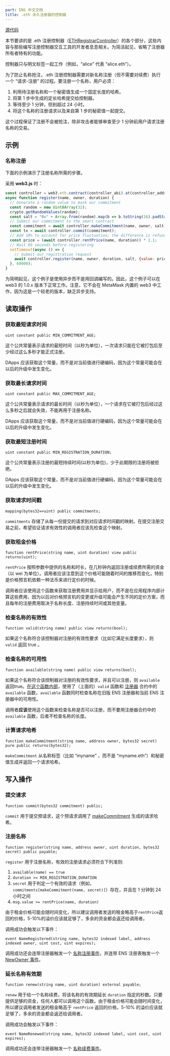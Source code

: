 ```yaml
---
part: ENS 中文文档
title: .eth 永久注册器的控制器 
---
```


[源代码](https://github.com/ensdomains/ethregistrar/blob/master/contracts/ETHRegistrarController.sol)

本节要讲的是 .eth 注册控制器（[ETHRegistrarController](https://github.com/ensdomains/ethregistrar/blob/master/contracts/ETHRegistrarController.sol)）的各个部分，这些内容与那些编写注册控制器交互工具的开发者息息相关。为简洁起见，省略了注册器所有者特有的功能。

控制器只与明文标签一起工作（例如，“alice” 代表 “alice.eth”）。

为了防止名称抢注，.eth 注册控制器需要对新名称注册（但不需要对续费）执行一个 “请求-注册” 的过程。要注册一个名称，用户必须：

1. 利用待注册名称和一个秘密值生成一个固定长度的哈希。
2. 将第 1 步中生成的定长哈希提交给控制器。
3. 等待至少 1 分钟，但别超过 24 小时。
4. 将这个名称的注册请求以及来自第 1 步的秘密值一起提交。

这个过程保证了注册不会被抢注，除非攻击者能够审查至少 1 分钟前用户请求注册名称的交易。

## 示例

### 名称注册

下面的示例演示了注册名称所需的步骤。

采用 **web3.js** 时：

```javascript
const controller = web3.eth.contract(controller_abi).at(controller_address);
async function register(name, owner, duration) {
  // Generate a random value to mask our commitment
  const random = new Uint8Array(32);
  crypto.getRandomValues(random);
  const salt = "0x" + Array.from(random).map(b => b.toString(16).padStart(2, "0")).join("");
  // Submit our commitment to the smart contract
  const commitment = await controller.makeCommitment(name, owner, salt);
  const tx = await controller.commit(commitment);
  // Add 10% to account for price fluctuation; the difference is refunded.
  const price = (await controller.rentPrice(name, duration)) * 1.1;
  // Wait 60 seconds before registering
  setTimeout(async () => {
    // Submit our registration request
    await controller.register(name, owner, duration, salt, {value: price});
  }, 60000);
}
```


为简明起见，这个例子是使用异步而不是用回调编写的。因此，这个例子可以在 web3 的 1.0.x 版本下正常工作。注意，它不会在 MetaMask 内置的 web3 中工作，因为这是一个较老的版本，缺乏异步支持。


## 读取操作

### 获取最短请求时间

```text
uint constant public MIN_COMMITMENT_AGE;
```

这个公共常量表示请求的最短时间（以秒为单位），一次请求只能在它被打包后至少经过这么多秒才能正式注册。

DApps 应该获取这个常量，而不是对当前值进行硬编码，因为这个常量可能会在以后的升级中发生变化。

### 获取最长请求时间

```text
uint constant public MAX_COMMITMENT_AGE;
```

这个公共常量表示请求的最长时间（以秒为单位），一个请求在它被打包后经过这么多秒之后就会失效，不能再用于注册名称。

DApps 应该获取这个常量，而不是对当前值进行硬编码，因为这个常量可能会在以后的升级中发生变化。

### 获取最短注册时间

```text
uint constant public MIN_REGISTRATION_DURATION;
```

这个公共常量表示注册的最短持续时间(以秒为单位)，少于此期限的注册将被拒绝。

DApps 应该获取这个常量，而不是对当前值进行硬编码，因为这个常量可能会在以后的升级中发生变化。

### 获取请求时间戳

```text
mapping(bytes32=>uint) public commitments;
```

`commitments` 存储了从每一份提交的请求到对应请求时间戳的映射。在提交注册交易之前，希望验证请求有效性的调用者应该先检查这个映射。

### 获取租金价格

```text
function rentPrice(string name, uint duration) view public returns(uint);
```

`rentPrice` 按照参数中提供的名称和时长，在几秒钟内返回注册或续费所需的资金（以 wei 为单位）。调用者应该注意到这个价格可能随着时间的推移而变化，特别是价格预言机依赖一种法币来进行定价的时候。

调用者应该使用这个函数来获取注册费用并显示给用户，而不是在应用程序内部计算这些费用，因为以后对价格预言机的变更或升级可能会产生不同的定价方案，而且每年的注册费用取决于名称长度、注册持续时间或其他变量。

### 检查名称的有效性

```text
function valid(string name) public view returns(bool);
```

如果这个名称符合该控制器对注册的有效性要求（比如它满足长度要求），则 `valid` 返回 true 。

### 检查名称的可用性

```text
function available(string name) public view returns(bool);
```

如果这个名称符合该控制器对注册的有效性要求，并且可以注册，则 `available` 返回true。[在这个函数内部](https://github.com/ensdomains/ethregistrar/blob/master/contracts/ETHRegistrarController.sol#L55-L58)，使用了（上面的）`valid` 函数和 [注册器](registrar.html#检查名称的可用性) 合约中的 `available` 函数，`available` 函数同时检查名称在旧版 ENS 注册器和当前 ENS 注册器中的可用性。

调用者**应该**使用这个函数来检查名称是否可以注册，而不要用注册器合约中的 `available` 函数，后者不检查名称的长度。

### 计算请求哈希

```text
function makeCommitment(string name, address owner, bytes32 secret) pure public returns(bytes32);
```

`makeCommitment` 从名称标签（比如 “myname” ，而不是 “myname.eth”）和秘密值生成并返回一个请求哈希。

## 写入操作

### 提交请求

```text
function commit(bytes32 commitment) public;
```

`commit` 用于提交预请求，这个预请求调用了 [makeCommitment](controller.html#计算请求哈希) 生成的请求哈希。

### 注册名称

```text
function register(string name, address owner, uint duration, bytes32 secret) public payable;
```

`register` 用于注册名称，有效的注册请求必须符合下列准则:

1. `available(name) == true`
2. `duration >= MIN_REGISTRATION_DURATION`
3. `secret` 用于判定一个有效的请求（例如，`commitments[makeCommitment(name, secret)]`）存在，并且在 1 分钟到 24 小时之间
4. `msg.value >= rentPrice(name, duration)`

由于租金价格可能会随时间变化，所以建议调用者发送的租金略高于`rentPrice`返回的价格，5-10%的溢价应该就足够了，多余的资金都会返还给调用者。

调用成功会触发以下事件：

```text
event NameRegistered(string name, bytes32 indexed label, address indexed owner, uint cost, uint expires);
```

调用成功还会连带注册器触发一个 [名称注册事件](registrar.html#名称注册事件)，并连带 ENS 注册表触发一个 [NewOwner 事件](../ens.html#设置子名称所有者)。

### 延长名称有效期

```text
function renew(string name, uint duration) external payable;
```

`renew` 用于给一个名称续费，将该名称的有效期延长 `duration` 指定的秒数。只要提供足够的资金，任何人都可以调用这个函数。由于租金价格可能会随时间变化，所以建议调用者发送的租金略高于 `rentPrice` 返回的价格，5-10% 的溢价应该就足够了，多余的资金都会返还给调用者。

调用成功会触发以下事件：

```text
event NameRenewed(string name, bytes32 indexed label, uint cost, uint expires);
```

调用成功还会连带注册器触发一个 [名称续费事件](registrar.html#名称续费事件)。
